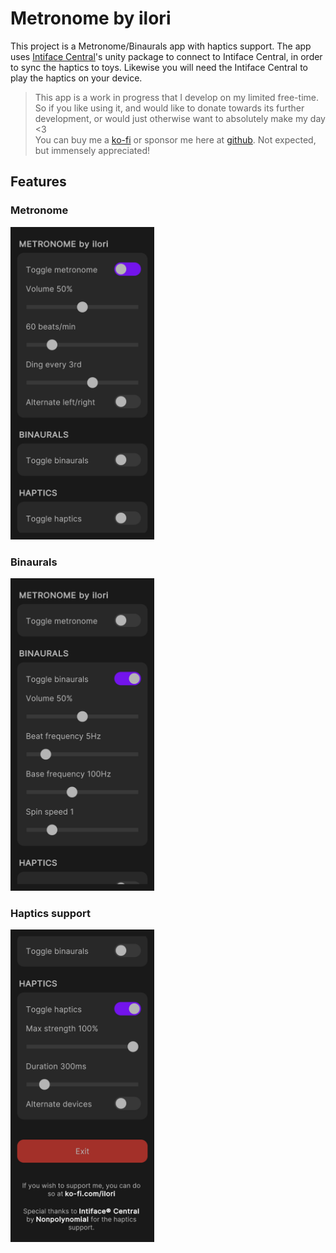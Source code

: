 # Metronome by ilori
This project is a Metronome/Binaurals app with haptics support. The app uses [Intiface Central](https://buttplug.io/)'s unity package to connect to Intiface Central, in order to sync the haptics to toys. Likewise you will need the Intiface Central to play the haptics on your device.

> This app is a work in progress that I develop on my limited free-time. So if you like using it, and would like to donate towards its further development, or would just otherwise want to absolutely make my day <3  
> You can buy me a [ko-fi](https://ko-fi.com/ilori) or sponsor me here at [github](https://github.com/sponsors/ilor1). Not expected, but immensely appreciated!

## Features

### Metronome
<img src="./_Documentation/Images/metronome.jpg" alt="" height="500"/>

### Binaurals
<img src="./_Documentation/Images/binaurals.jpg" alt="" height="500"/>

### Haptics support
<img src="./_Documentation/Images/haptics.jpg" alt="" height="500"/>

